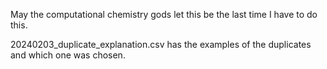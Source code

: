 May the computational chemistry gods let this be the last time I have to do this.

20240203_duplicate_explanation.csv has the examples of the duplicates and which one was chosen.